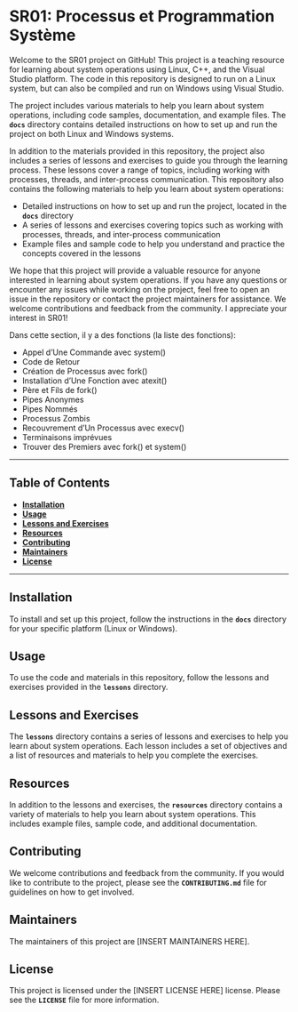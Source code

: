 # **SR01: Processus et Programmation Système**

Welcome to the SR01 project on GitHub! This project is a teaching resource for learning about system operations using Linux, C++, and the Visual Studio platform. The code in this repository is designed to run on a Linux system, but can also be compiled and run on Windows using Visual Studio.

The project includes various materials to help you learn about system operations, including code samples, documentation, and example files. The **`docs`** directory contains detailed instructions on how to set up and run the project on both Linux and Windows systems.

In addition to the materials provided in this repository, the project also includes a series of lessons and exercises to guide you through the learning process. These lessons cover a range of topics, including working with processes, threads, and inter-process communication. This repository also contains the following materials to help you learn about system operations:

- Detailed instructions on how to set up and run the project, located in the **`docs`** directory
- A series of lessons and exercises covering topics such as working with processes, threads, and inter-process communication
- Example files and sample code to help you understand and practice the concepts covered in the lessons

We hope that this project will provide a valuable resource for anyone interested in learning about system operations. If you have any questions or encounter any issues while working on the project, feel free to open an issue in the repository or contact the project maintainers for assistance. We welcome contributions and feedback from the community. I appreciate your interest in SR01!

Dans cette section, il y a des fonctions (la liste des fonctions):

- Appel d’Une Commande avec system()
- Code de Retour
- Création de Processus avec fork()
- Installation d’Une Fonction avec atexit()
- Père et Fils de fork()
- Pipes Anonymes
- Pipes Nommés
- Processus Zombis
- Recouvrement d’Un Processus avec execv()
- Terminaisons imprévues
- Trouver des Premiers avec fork() et system() 


---

## **Table of Contents**

- **[Installation](https://chat.openai.com/chat#installation)**
- **[Usage](https://chat.openai.com/chat#usage)**
- **[Lessons and Exercises](https://chat.openai.com/chat#lessons-and-exercises)**
- **[Resources](https://chat.openai.com/chat#resources)**
- **[Contributing](https://chat.openai.com/chat#contributing)**
- **[Maintainers](https://chat.openai.com/chat#maintainers)**
- **[License](https://chat.openai.com/chat#license)**

---

## **Installation**

To install and set up this project, follow the instructions in the **`docs`** directory for your specific platform (Linux or Windows).

## **Usage**

To use the code and materials in this repository, follow the lessons and exercises provided in the **`lessons`** directory.

## **Lessons and Exercises**

The **`lessons`** directory contains a series of lessons and exercises to help you learn about system operations. Each lesson includes a set of objectives and a list of resources and materials to help you complete the exercises.

## **Resources**

In addition to the lessons and exercises, the **`resources`** directory contains a variety of materials to help you learn about system operations. This includes example files, sample code, and additional documentation.

## **Contributing**

We welcome contributions and feedback from the community. If you would like to contribute to the project, please see the **`CONTRIBUTING.md`** file for guidelines on how to get involved.

## **Maintainers**

The maintainers of this project are [INSERT MAINTAINERS HERE].

## **License**

This project is licensed under the [INSERT LICENSE HERE] license. Please see the **`LICENSE`** file for more information.
